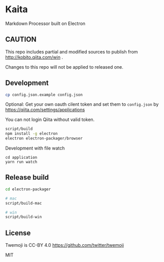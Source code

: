 # Kaita

Markdown Processor built on Electron

## CAUTION

This repo includes partial and modified sources to publish from http://kobito.qiita.com/win .

Changes to this repo will not be applied to released one.

## Development

```sh
cp config.json.example config.json
```

Optional: Get your own oauth cilent token and set them to `config.json` by https://qiita.com/settings/applications

You can not login Qiita without valid token.

```sh
script/build
npm install -g electron
electron electron-packager/browser
```

Development with file watch
```
cd application
yarn run watch
```

## Release build

```sh
cd electron-packager

# mac
script/build-mac

# win
script/build-win
```

## License

Twemoji is CC-BY 4.0 https://github.com/twitter/twemoji

MIT
